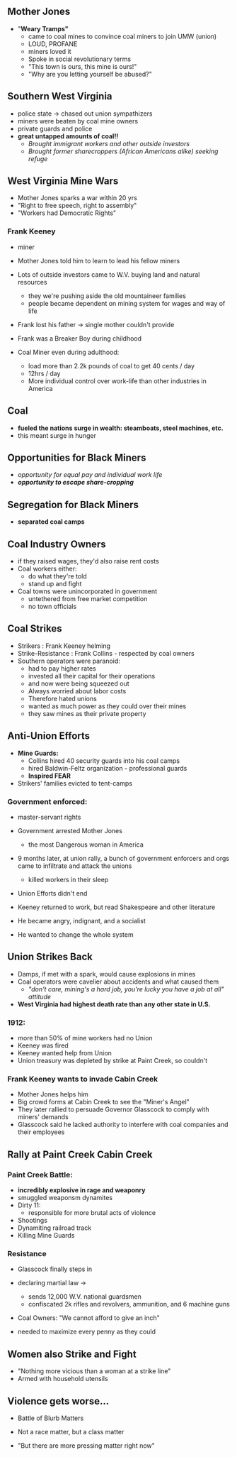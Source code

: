 ## Mother Jones
- "**Weary Tramps"**
	- came to coal mines to convince coal miners to join UMW (union)
	- LOUD, PROFANE
	- miners loved it
	- Spoke in social revolutionary terms
	- "This town is ours, this mine is ours!"
	- "Why are you letting yourself be abused?"

## Southern West Virginia
- police state -> chased out union sympathizers
- miners were beaten by coal mine owners
- private guards and police
- **great untapped amounts of coal!!**
	- *Brought immigrant workers and other outside investors*
	- *Brought former sharecroppers (African Americans alike) seeking refuge*

## West Virginia Mine Wars
- Mother Jones sparks a war within 20 yrs
- "Right to free speech, right to assembly"
- "Workers had Democratic Rights"

### Frank Keeney
- miner 
- Mother Jones told him to learn to lead his fellow miners
- Lots of outside investors came to W.V. buying land and natural resources
	- they we're pushing aside the old mountaineer families
	- people became dependent on mining system for wages and way of life
- Frank lost his father -> single mother couldn't provide
- Frank was a Breaker Boy during childhood

- Coal Miner even during adulthood:
	- load more than 2.2k pounds of coal to get 40 cents / day
	- 12hrs / day
	- More individual control over work-life than other industries in America

## Coal
- **fueled the nations surge in wealth: steamboats, steel machines, etc.**
- this meant surge in hunger

## **Opportunities for Black Miners**
- *opportunity for equal pay and individual work life*
- ***opportunity to escape share-cropping***

## Segregation for Black Miners
- **separated coal camps**

## Coal Industry Owners
- if they raised wages, they'd also raise rent costs
- Coal workers either:
	- do what they're told
	- stand up and fight
- Coal towns were unincorporated in government
	- untethered from free market competition
	- no town officials

## Coal Strikes
- Strikers : Frank Keeney helming
- Strike-Resistance : Frank Collins - respected by coal owners
- Southern operators were paranoid:
	- had to pay higher rates
	- invested all their capital for their operations
	- and now were being squeezed out
	- Always worried about labor costs
	- Therefore hated unions
	- wanted as much power as they could over their mines
	- they saw mines as their private property

## Anti-Union Efforts
- **Mine Guards:**
	- Collins hired 40 security guards into his coal camps
	- hired Baldwin-Feltz organization - professional guards
	- **Inspired FEAR**
- Strikers' families evicted to tent-camps

### Government enforced:
- master-servant rights
- Government arrested Mother Jones
	- the most Dangerous woman in America

- 9 months later, at union rally, a bunch of government enforcers and orgs came to infiltrate and attack the unions
	- killed workers in their sleep

- Union Efforts didn't end
- Keeney returned to work, but read Shakespeare and other literature
- He became angry, indignant, and a socialist
- He wanted to change the whole system

## Union Strikes Back
- Damps, if met with a spark, would cause explosions in mines
- Coal operators were cavelier about accidents and what caused them
	- *"don't care, mining's a hard job, you're lucky you have a job at all" attitude*
- **West Virginia had highest death rate than any other state in U.S.**

### 1912:
-  more than 50% of mine workers had no Union
- Keeney was fired
- Keeney wanted help from Union
- Union treasury was depleted by strike at Paint Creek, so couldn't

### Frank Keeney wants to invade Cabin Creek
- Mother Jones helps him
- Big crowd forms at Cabin Creek to see the "Miner's Angel"
- They later rallied to persuade Governor Glasscock to comply with miners' demands
- Glasscock said he lacked authority to interfere with coal companies and their employees

## Rally at Paint Creek Cabin Creek
### Paint Creek Battle:
- **incredibly explosive in rage and weaponry**
- smuggled weaponsm dynamites
- Dirty 11:
	- responsible for more brutal acts of violence
- Shootings
- Dynamiting railroad track
- Killing Mine Guards

### Resistance
- Glasscock finally steps in
- declaring martial law -> 
	- sends 12,000 W.V. national guardsmen
	- confiscated 2k rifles and revolvers, ammunition, and 6 machine guns

- Coal Owners: "We cannot afford to give an inch"
- needed to maximize every penny as they could

## Women also Strike and Fight
- "Nothing more vicious than a woman at a strike line"
- Armed with household utensils

## Violence gets worse...
- Battle of Blurb Matters

- Not a race matter, but a class matter
- "But there are more pressing matter right now"






